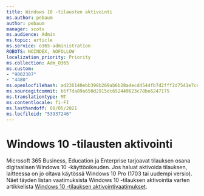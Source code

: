 ```yaml
---
title: Windows 10 -tilausten aktivointi
ms.author: pebaum
author: pebaum
manager: scotv
ms.audience: Admin
ms.topic: article
ms.service: o365-administration
ROBOTS: NOINDEX, NOFOLLOW
localization_priority: Priority
ms.collection: Adm_O365
ms.custom:
- "9002307"
- "4480"
ms.openlocfilehash: ad236140ebb398b269ab6b28a4ecd4544fb7d2fff2d7541e7ce481c13fd7afa6
ms.sourcegitcommit: b5f7da89a650d2915dc652449623c78be6247175
ms.translationtype: MT
ms.contentlocale: fi-FI
ms.lasthandoff: 08/05/2021
ms.locfileid: "53937246"
---
```

# <a name="activating-windows-10-subscriptions"></a>Windows 10 -tilausten aktivointi

Microsoft 365 Business, Education ja Enterprise tarjoavat tilauksen osana digitaalisen Windows 10 -käyttöoikeuden. Jos haluat aktivoida tilauksen, laitteessa on jo oltava käytössä Windows 10 Pro (1703 tai uudempi versio). Näet täyden listan vaatimuksista Windows 10 -tilauksen aktivointia varten artikkelista [Windows 10 -tilauksen aktivointivaatimukset](https://docs.microsoft.com/windows/deployment/windows-10-subscription-activation#requirements).
